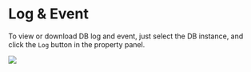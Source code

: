 # Log & Event

To view or download DB log and event, just select the DB instance, and click the `Log` button in the property panel.

![](https://raw.githubusercontent.com/VisualOps/book-image/master/ide_property_rds_log.png)

